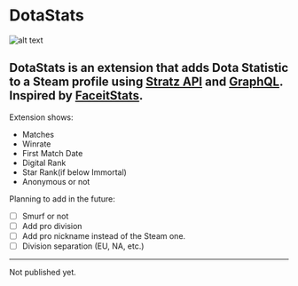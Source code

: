 # DotaStats



![alt text](https://i.imgur.com/MpYCnqM.png)

DotaStats is an extension that adds Dota Statistic to a Steam profile using [Stratz API](https://stratz.com/api) and [GraphQL](https://graphql.org). Inspired by [FaceitStats](https://github.com/boomix/Faceit-stats).
---
Extension shows:
- Matches
- Winrate
- First Match Date
- Digital Rank
- Star Rank(if below Immortal)
- Anonymous or not

Planning to add in the future:
- [ ] Smurf or not
- [ ] Add pro division
- [ ] Add pro nickname instead of the Steam one.
- [ ] Division separation (EU, NA, etc.) 
---
Not published yet.
